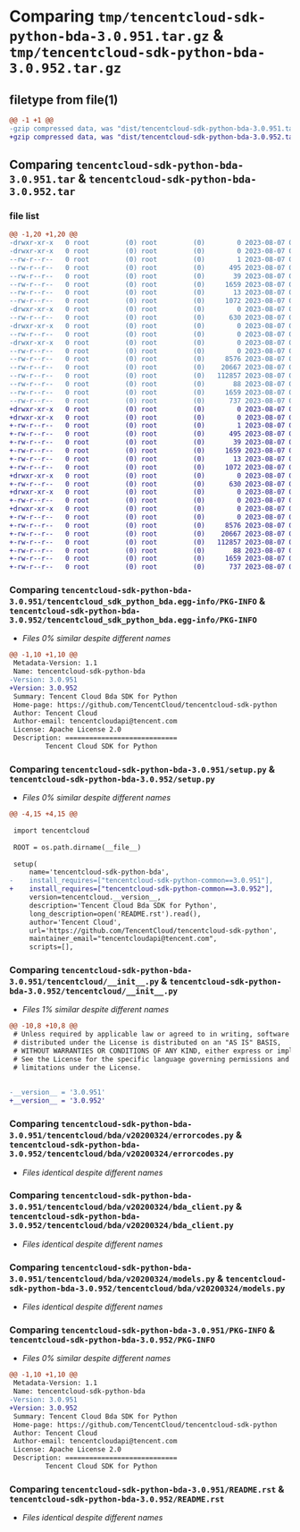 # Comparing `tmp/tencentcloud-sdk-python-bda-3.0.951.tar.gz` & `tmp/tencentcloud-sdk-python-bda-3.0.952.tar.gz`

## filetype from file(1)

```diff
@@ -1 +1 @@
-gzip compressed data, was "dist/tencentcloud-sdk-python-bda-3.0.951.tar", last modified: Mon Aug  7 00:19:30 2023, max compression
+gzip compressed data, was "dist/tencentcloud-sdk-python-bda-3.0.952.tar", last modified: Mon Aug  7 08:46:34 2023, max compression
```

## Comparing `tencentcloud-sdk-python-bda-3.0.951.tar` & `tencentcloud-sdk-python-bda-3.0.952.tar`

### file list

```diff
@@ -1,20 +1,20 @@
-drwxr-xr-x   0 root         (0) root         (0)        0 2023-08-07 00:19:30.000000 tencentcloud-sdk-python-bda-3.0.951/
-drwxr-xr-x   0 root         (0) root         (0)        0 2023-08-07 00:19:30.000000 tencentcloud-sdk-python-bda-3.0.951/tencentcloud_sdk_python_bda.egg-info/
--rw-r--r--   0 root         (0) root         (0)        1 2023-08-07 00:19:30.000000 tencentcloud-sdk-python-bda-3.0.951/tencentcloud_sdk_python_bda.egg-info/dependency_links.txt
--rw-r--r--   0 root         (0) root         (0)      495 2023-08-07 00:19:30.000000 tencentcloud-sdk-python-bda-3.0.951/tencentcloud_sdk_python_bda.egg-info/SOURCES.txt
--rw-r--r--   0 root         (0) root         (0)       39 2023-08-07 00:19:30.000000 tencentcloud-sdk-python-bda-3.0.951/tencentcloud_sdk_python_bda.egg-info/requires.txt
--rw-r--r--   0 root         (0) root         (0)     1659 2023-08-07 00:19:30.000000 tencentcloud-sdk-python-bda-3.0.951/tencentcloud_sdk_python_bda.egg-info/PKG-INFO
--rw-r--r--   0 root         (0) root         (0)       13 2023-08-07 00:19:30.000000 tencentcloud-sdk-python-bda-3.0.951/tencentcloud_sdk_python_bda.egg-info/top_level.txt
--rw-r--r--   0 root         (0) root         (0)     1072 2023-08-07 00:19:30.000000 tencentcloud-sdk-python-bda-3.0.951/setup.py
-drwxr-xr-x   0 root         (0) root         (0)        0 2023-08-07 00:19:30.000000 tencentcloud-sdk-python-bda-3.0.951/tencentcloud/
--rw-r--r--   0 root         (0) root         (0)      630 2023-08-07 00:19:30.000000 tencentcloud-sdk-python-bda-3.0.951/tencentcloud/__init__.py
-drwxr-xr-x   0 root         (0) root         (0)        0 2023-08-07 00:19:30.000000 tencentcloud-sdk-python-bda-3.0.951/tencentcloud/bda/
--rw-r--r--   0 root         (0) root         (0)        0 2023-08-07 00:19:30.000000 tencentcloud-sdk-python-bda-3.0.951/tencentcloud/bda/__init__.py
-drwxr-xr-x   0 root         (0) root         (0)        0 2023-08-07 00:19:30.000000 tencentcloud-sdk-python-bda-3.0.951/tencentcloud/bda/v20200324/
--rw-r--r--   0 root         (0) root         (0)        0 2023-08-07 00:19:30.000000 tencentcloud-sdk-python-bda-3.0.951/tencentcloud/bda/v20200324/__init__.py
--rw-r--r--   0 root         (0) root         (0)     8576 2023-08-07 00:19:30.000000 tencentcloud-sdk-python-bda-3.0.951/tencentcloud/bda/v20200324/errorcodes.py
--rw-r--r--   0 root         (0) root         (0)    20667 2023-08-07 00:19:30.000000 tencentcloud-sdk-python-bda-3.0.951/tencentcloud/bda/v20200324/bda_client.py
--rw-r--r--   0 root         (0) root         (0)   112857 2023-08-07 00:19:30.000000 tencentcloud-sdk-python-bda-3.0.951/tencentcloud/bda/v20200324/models.py
--rw-r--r--   0 root         (0) root         (0)       88 2023-08-07 00:19:30.000000 tencentcloud-sdk-python-bda-3.0.951/setup.cfg
--rw-r--r--   0 root         (0) root         (0)     1659 2023-08-07 00:19:30.000000 tencentcloud-sdk-python-bda-3.0.951/PKG-INFO
--rw-r--r--   0 root         (0) root         (0)      737 2023-08-07 00:19:30.000000 tencentcloud-sdk-python-bda-3.0.951/README.rst
+drwxr-xr-x   0 root         (0) root         (0)        0 2023-08-07 08:46:34.000000 tencentcloud-sdk-python-bda-3.0.952/
+drwxr-xr-x   0 root         (0) root         (0)        0 2023-08-07 08:46:34.000000 tencentcloud-sdk-python-bda-3.0.952/tencentcloud_sdk_python_bda.egg-info/
+-rw-r--r--   0 root         (0) root         (0)        1 2023-08-07 08:46:34.000000 tencentcloud-sdk-python-bda-3.0.952/tencentcloud_sdk_python_bda.egg-info/dependency_links.txt
+-rw-r--r--   0 root         (0) root         (0)      495 2023-08-07 08:46:34.000000 tencentcloud-sdk-python-bda-3.0.952/tencentcloud_sdk_python_bda.egg-info/SOURCES.txt
+-rw-r--r--   0 root         (0) root         (0)       39 2023-08-07 08:46:34.000000 tencentcloud-sdk-python-bda-3.0.952/tencentcloud_sdk_python_bda.egg-info/requires.txt
+-rw-r--r--   0 root         (0) root         (0)     1659 2023-08-07 08:46:34.000000 tencentcloud-sdk-python-bda-3.0.952/tencentcloud_sdk_python_bda.egg-info/PKG-INFO
+-rw-r--r--   0 root         (0) root         (0)       13 2023-08-07 08:46:34.000000 tencentcloud-sdk-python-bda-3.0.952/tencentcloud_sdk_python_bda.egg-info/top_level.txt
+-rw-r--r--   0 root         (0) root         (0)     1072 2023-08-07 08:46:34.000000 tencentcloud-sdk-python-bda-3.0.952/setup.py
+drwxr-xr-x   0 root         (0) root         (0)        0 2023-08-07 08:46:34.000000 tencentcloud-sdk-python-bda-3.0.952/tencentcloud/
+-rw-r--r--   0 root         (0) root         (0)      630 2023-08-07 08:46:34.000000 tencentcloud-sdk-python-bda-3.0.952/tencentcloud/__init__.py
+drwxr-xr-x   0 root         (0) root         (0)        0 2023-08-07 08:46:34.000000 tencentcloud-sdk-python-bda-3.0.952/tencentcloud/bda/
+-rw-r--r--   0 root         (0) root         (0)        0 2023-08-07 08:46:34.000000 tencentcloud-sdk-python-bda-3.0.952/tencentcloud/bda/__init__.py
+drwxr-xr-x   0 root         (0) root         (0)        0 2023-08-07 08:46:34.000000 tencentcloud-sdk-python-bda-3.0.952/tencentcloud/bda/v20200324/
+-rw-r--r--   0 root         (0) root         (0)        0 2023-08-07 08:46:34.000000 tencentcloud-sdk-python-bda-3.0.952/tencentcloud/bda/v20200324/__init__.py
+-rw-r--r--   0 root         (0) root         (0)     8576 2023-08-07 08:46:34.000000 tencentcloud-sdk-python-bda-3.0.952/tencentcloud/bda/v20200324/errorcodes.py
+-rw-r--r--   0 root         (0) root         (0)    20667 2023-08-07 08:46:34.000000 tencentcloud-sdk-python-bda-3.0.952/tencentcloud/bda/v20200324/bda_client.py
+-rw-r--r--   0 root         (0) root         (0)   112857 2023-08-07 08:46:34.000000 tencentcloud-sdk-python-bda-3.0.952/tencentcloud/bda/v20200324/models.py
+-rw-r--r--   0 root         (0) root         (0)       88 2023-08-07 08:46:34.000000 tencentcloud-sdk-python-bda-3.0.952/setup.cfg
+-rw-r--r--   0 root         (0) root         (0)     1659 2023-08-07 08:46:34.000000 tencentcloud-sdk-python-bda-3.0.952/PKG-INFO
+-rw-r--r--   0 root         (0) root         (0)      737 2023-08-07 08:46:34.000000 tencentcloud-sdk-python-bda-3.0.952/README.rst
```

### Comparing `tencentcloud-sdk-python-bda-3.0.951/tencentcloud_sdk_python_bda.egg-info/PKG-INFO` & `tencentcloud-sdk-python-bda-3.0.952/tencentcloud_sdk_python_bda.egg-info/PKG-INFO`

 * *Files 0% similar despite different names*

```diff
@@ -1,10 +1,10 @@
 Metadata-Version: 1.1
 Name: tencentcloud-sdk-python-bda
-Version: 3.0.951
+Version: 3.0.952
 Summary: Tencent Cloud Bda SDK for Python
 Home-page: https://github.com/TencentCloud/tencentcloud-sdk-python
 Author: Tencent Cloud
 Author-email: tencentcloudapi@tencent.com
 License: Apache License 2.0
 Description: ============================
         Tencent Cloud SDK for Python
```

### Comparing `tencentcloud-sdk-python-bda-3.0.951/setup.py` & `tencentcloud-sdk-python-bda-3.0.952/setup.py`

 * *Files 0% similar despite different names*

```diff
@@ -4,15 +4,15 @@
 
 import tencentcloud
 
 ROOT = os.path.dirname(__file__)
 
 setup(
     name='tencentcloud-sdk-python-bda',
-    install_requires=["tencentcloud-sdk-python-common==3.0.951"],
+    install_requires=["tencentcloud-sdk-python-common==3.0.952"],
     version=tencentcloud.__version__,
     description='Tencent Cloud Bda SDK for Python',
     long_description=open('README.rst').read(),
     author='Tencent Cloud',
     url='https://github.com/TencentCloud/tencentcloud-sdk-python',
     maintainer_email="tencentcloudapi@tencent.com",
     scripts=[],
```

### Comparing `tencentcloud-sdk-python-bda-3.0.951/tencentcloud/__init__.py` & `tencentcloud-sdk-python-bda-3.0.952/tencentcloud/__init__.py`

 * *Files 1% similar despite different names*

```diff
@@ -10,8 +10,8 @@
 # Unless required by applicable law or agreed to in writing, software
 # distributed under the License is distributed on an "AS IS" BASIS,
 # WITHOUT WARRANTIES OR CONDITIONS OF ANY KIND, either express or implied.
 # See the License for the specific language governing permissions and
 # limitations under the License.
 
 
-__version__ = '3.0.951'
+__version__ = '3.0.952'
```

### Comparing `tencentcloud-sdk-python-bda-3.0.951/tencentcloud/bda/v20200324/errorcodes.py` & `tencentcloud-sdk-python-bda-3.0.952/tencentcloud/bda/v20200324/errorcodes.py`

 * *Files identical despite different names*

### Comparing `tencentcloud-sdk-python-bda-3.0.951/tencentcloud/bda/v20200324/bda_client.py` & `tencentcloud-sdk-python-bda-3.0.952/tencentcloud/bda/v20200324/bda_client.py`

 * *Files identical despite different names*

### Comparing `tencentcloud-sdk-python-bda-3.0.951/tencentcloud/bda/v20200324/models.py` & `tencentcloud-sdk-python-bda-3.0.952/tencentcloud/bda/v20200324/models.py`

 * *Files identical despite different names*

### Comparing `tencentcloud-sdk-python-bda-3.0.951/PKG-INFO` & `tencentcloud-sdk-python-bda-3.0.952/PKG-INFO`

 * *Files 0% similar despite different names*

```diff
@@ -1,10 +1,10 @@
 Metadata-Version: 1.1
 Name: tencentcloud-sdk-python-bda
-Version: 3.0.951
+Version: 3.0.952
 Summary: Tencent Cloud Bda SDK for Python
 Home-page: https://github.com/TencentCloud/tencentcloud-sdk-python
 Author: Tencent Cloud
 Author-email: tencentcloudapi@tencent.com
 License: Apache License 2.0
 Description: ============================
         Tencent Cloud SDK for Python
```

### Comparing `tencentcloud-sdk-python-bda-3.0.951/README.rst` & `tencentcloud-sdk-python-bda-3.0.952/README.rst`

 * *Files identical despite different names*

